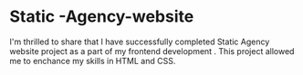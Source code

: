 # Static -Agency-website
 I'm thrilled to share that I have successfully completed Static Agency website  project as a part of my frontend development . This project allowed me to enchance my skills in HTML  and CSS.
